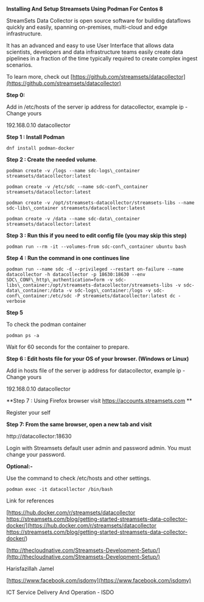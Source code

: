 **Installing And Setup Streamsets Using Podman For Centos 8**


StreamSets Data Collector is open source software for building dataflows quickly and easily, spanning on-premises, multi-cloud and edge infrastructure.

 
It has an advanced and easy to use User Interface that allows data scientists, developers and data infrastructure teams easily create data pipelines in a fraction of the time typically required to create complex ingest scenarios.

 
To learn more, check out [https://github.com/streamsets/datacollector](https://github.com/streamsets/datacollector)

**Step 0:**


Add in /etc/hosts of the server ip address for datacollector, example ip - Change yours


192.168.0.10 datacollector


**Step 1 : Install Podman**

`dnf install podman-docker`


**Step 2 : Create the needed volume**.

  

`podman create -v /logs --name sdc-logs\_container streamsets/datacollector:latest`

  
`podman create -v /etc/sdc --name sdc-conf\_container streamsets/datacollector:latest`

  
`podman create -v /opt/streamsets-datacollector/streamsets-libs --name sdc-libs\_container streamsets/datacollector:latest`

  
`podman create -v /data --name sdc-data\_container streamsets/datacollector:latest`

  
**Step 3 : Run this if you need to edit config file (you may skip this step)**

`podman run --rm -it --volumes-from sdc-conf\_container ubuntu bash`


**Step 4 : Run the command in one continues line**


`podman run --name sdc -d --privileged --restart on-failure --name datacollector -h datacollector -p 18630:18630 --env SDC\_CONF\_http\_authentication=form -v sdc-libs\_container:/opt/streamsets-datacollector/streamsets-libs -v sdc-data\_container:/data -v sdc-logs\_container:/logs -v sdc-conf\_container:/etc/sdc -P streamsets/datacollector:latest dc -verbose`


**Step 5**


To check the podman container


`podman ps -a`


Wait for 60 seconds for the container to prepare.


**Step 6 : Edit hosts file for your OS of your browser. (Windows or Linux)**


Add in hosts file of the server ip address for datacollector, example ip - Change yours

192.168.0.10 datacollector


**Step 7 : Using Firefox browser visit https://accounts.streamsets.com **

Register your self

  

**Step 7: From the same browser, open a new tab and visit**


http://datacollector:18630


Login with Streamsets default user admin and password admin. You must change your password.

  

**Optional:-**

Use the command to check /etc/hosts and other settings.


`podman exec -it datacollector /bin/bash`

  

Link for references

[https://hub.docker.com/r/streamsets/datacollector https://streamsets.com/blog/getting-started-streamsets-data-collector-docker/](https://hub.docker.com/r/streamsets/datacollector https://streamsets.com/blog/getting-started-streamsets-data-collector-docker/)

[http://thecloudnative.com/Streamsets-Development-Setup/](http://thecloudnative.com/Streamsets-Development-Setup/)


Harisfazillah Jamel

[https://www.facebook.com/isdomy](https://www.facebook.com/isdomy)


ICT Service Delivery And Operation - ISDO
